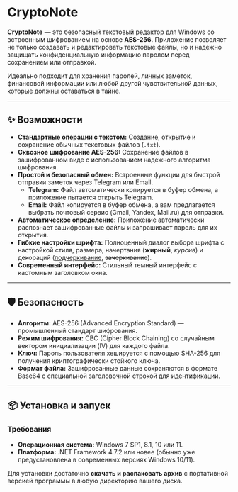 

# CryptoNote

**CryptoNote** — это безопасный текстовый редактор для Windows со встроенным шифрованием на основе **AES-256**. Приложение позволяет не только создавать и редактировать текстовые файлы, но и надежно защищать конфиденциальную информацию паролем перед сохранением или отправкой.

Идеально подходит для хранения паролей, личных заметок, финансовой информации или любой другой чувствительной данных, которые должны оставаться в тайне.

---

## ✨ Возможности

*   **Стандартные операции с текстом:** Создание, открытие и сохранение обычных текстовых файлов (`.txt`).
*   **Сквозное шифрование AES-256:** Сохранение файлов в зашифрованном виде с использованием надежного алгоритма шифрования.
*   **Простой и безопасный обмен:** Встроенные функции для быстрой отправки заметок через Telegram или Email.
    *   **Telegram:** Файл автоматически копируется в буфер обмена, а приложение пытается открыть Telegram.
    *   **Email:** Файл копируется в буфер обмена, а вам предлагается выбрать почтовый сервис (Gmail, Yandex, Mail.ru) для отправки.
*   **Автоматическое определение:** Приложение автоматически распознает зашифрованные файлы и запрашивает пароль для их открытия.
*   **Гибкие настройки шрифта:** Полноценный диалог выбора шрифта с настройкой стиля, размера, начертания (**жирный**, *курсив*) и декораций (<u>подчеркивание</u>, ~~зачеркивание~~).
*   **Современный интерфейс:** Стильный темный интерфейс с кастомным заголовком окна.

---

## 🛡️ Безопасность

*   **Алгоритм:** AES-256 (Advanced Encryption Standard) — промышленный стандарт шифрования.
*   **Режим шифрования:** CBC (Cipher Block Chaining) со случайным вектором инициализации (IV) для каждого файла.
*   **Ключ:** Пароль пользователя хешируется с помощью SHA-256 для получения криптографически стойкого ключа.
*   **Формат файла:** Зашифрованные данные сохраняются в формате Base64 с специальной заголовочной строкой для идентификации.

---

## 📦 Установка и запуск

### Требования
*   **Операционная система:** Windows 7 SP1, 8.1, 10 или 11.
*   **Платформа:** .NET Framework 4.7.2 или новее (обычно уже предустановлена в современных версиях Windows 10/11).

Для установки достаточно **скачать и распаковать архив** с портативной версией программы в любую директорию вашего диска.
